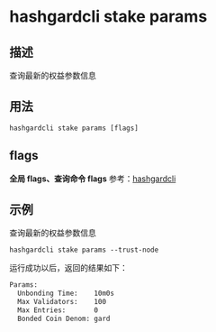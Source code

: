 # hashgardcli stake params

## 描述

查询最新的权益参数信息

## 用法

```
hashgardcli stake params [flags]
```

## flags

**全局 flags、查询命令 flags** 参考：[hashgardcli](../README.md)

## 示例

查询最新的权益参数信息

```
hashgardcli stake params --trust-node
```

运行成功以后，返回的结果如下：

```txt
Params:
  Unbonding Time:    10m0s
  Max Validators:    100
  Max Entries:       0
  Bonded Coin Denom: gard
```

